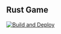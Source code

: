 Rust Game
----
[![Build and Deploy](https://github.com/Spector-Studios/rust_game/actions/workflows/build.yml/badge.svg)](https://github.com/Spector-Studios/rust_game/actions/workflows/build.yml)
